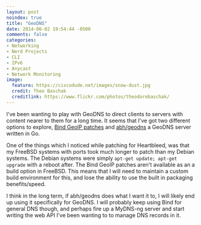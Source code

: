 ```yaml
---
layout: post
noindex: true
title: "GeoDNS"
date: 2014-06-02 19:54:44 -0500
comments: false
categories:
- Networking
- Nerd Projects
- CLI
- IPv6
- Anycast
- Network Monitoring
image:
  feature: https://ciscodude.net/images/snow-dust.jpg
  credit: Theo Baschak
  creditlink: https://www.flickr.com/photos/theodorebaschak/
---
```

I've been wanting to play with GeoDNS to direct clients to servers with content nearer to them for a long time. It seems that I've got two different options to explore, [Bind GeoIP patches](https://code.google.com/p/bind-geoip/) and [abh/geodns](https://github.com/abh/geodns) a GeoDNS server written in Go.

One of the things which I noticed while patching for Heartbleed, was that my FreeBSD systems with ports took much longer to patch than my Debian systems. The Debian systems were simply `apt-get update; apt-get upgrade` with a reboot after. The Bind GeoIP patches aren't available as an a build option in FreeBSD. This means that I will need to maintain a custom build environment for this, and lose the ability to use the built in packaging benefits/speed.

I think in the long term, if abh/geodns does what I want it to, I will likely end up using it specifically for GeoDNS. I will probably keep using Bind for general DNS though, and perhaps fire up a MyDNS-ng server and start writing the web API I've been wanting to to manage DNS records in it.
